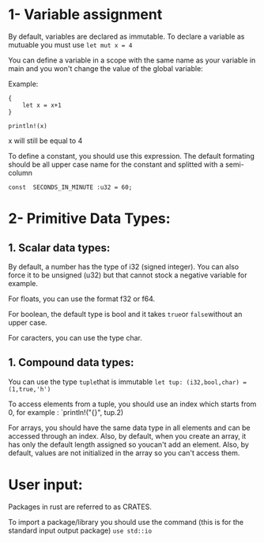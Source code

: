 # 1- Variable assignment
By default, variables are declared as immutable. To declare a variable as mutuable you must use
`let mut x = 4`

You can define a variable in a scope with the same name as your variable in main and you won't change the value of the global variable: 

Example:

```let x = 4
{
    let x = x+1
}

println!(x)
```
x will still be equal to 4

To define a constant, you should use this expression. The default formating should be all upper case name for the constant and splitted with a semi-column

`const  SECONDS_IN_MINUTE :u32 = 60; `


# 2- Primitive Data Types:

## 1. Scalar data types:
By default, a number has the type of i32 (signed integer). You can also force it to be unsigned (u32) but that cannot stock a negative variable for example.

For floats, you can use the format f32 or f64.

For boolean, the default type is bool and it takes `true`or `false`without an upper case.

For caracters, you can use the type char.

## 1. Compound data types:

You can use the type `tuple`that is immutable `let tup: (i32,bool,char) = (1,true,'h') `

To access elements from a tuple, you should use an index which starts from 0, for example :
`println!("{}", tup.2)

For arrays, you should have the same data type in all elements and can be accessed through an index. Also, by default, when you create an array, it has only the default length assigned so youcan't add an element.
Also, by default, values are not initialized in the array so you can't access them. 

# User input: 
Packages in rust are referred to as CRATES. 

To import a package/library you should use the command (this is for the standard input output package) `use std::io` 
